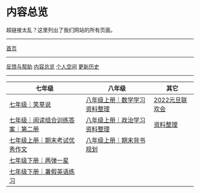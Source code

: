 # 内容总览

超链接太乱？这里列出了我们网站的所有页面。

---

<div class="d-grid">
    <a type="button" href="/index" class="btn btn-primary">首页</a>
</div>

---

<div class="btn-group">
<a type="button" href="/feedback" class="btn btn-outline-primary">反馈与帮助</a>
<a type="button" href="/overview" class="btn btn-outline-primary">内容总览</a>
<a type="button" href="/个人空间" class="btn btn-outline-primary disabled">个人空间</a>
<a type="button" href="/history" class="btn btn-outline-primary">更新历史</a>
</div>


---

<div class="table-responsive">
    <table class="table table-borderless">
        <thead>
            <tr>
                <th>七年级</th>
                <th>八年级</th>
                <th>其它</th>
            </tr>
        </thead>
        <tbody>
            <tr>
                <td><a style="width:100%" href="/七年级｜笑草说" class="btn btn-outline-primary">七年级｜笑草说</a></td>
                <td><a style="width:100%" href="/八年级上册｜数学学习资料整理" class="btn btn-outline-primary">八年级上册｜数学学习资料整理</a></td>
                <td><a style="width:100%" href="/2022元旦联欢会" class="btn btn-outline-primary">2022元旦联欢会</a></td>
            </tr>
            <tr>
                <td><a style="width:100%" href="/七年级｜阅读组合训练答案｜第二册" class="btn btn-outline-primary">七年级｜阅读组合训练答案｜第二册</a></td>
                <td><a style="width:100%" href="/八年级上册｜政治学习资料整理" class="btn btn-outline-primary">八年级上册｜政治学习资料整理</a></td>
                <td><a style="width:100%" href="/资料整理" class="btn btn-outline-primary">资料整理</a></td>
            </tr>
            <tr>
                <td><a style="width:100%" href="/七年级上册｜期末考试优秀作文" class="btn btn-outline-primary">七年级上册｜期末考试优秀作文</a></td>
                <td><a style="width:100%" href="/八年级上册｜期末背书规划" class="btn btn-outline-primary">八年级上册｜期末背书规划</a></td>
                <td></td>
            </tr>
            <tr>
                <td><a style="width:100%" href="/七年级下册｜两弹一星" class="btn btn-outline-primary">七年级下册｜两弹一星</a></td>
                <td></td>
                <td></td>
            </tr>
            <tr>
                <td><a style="width:100%" href="/七年级下册｜暑假英语练习" class="btn btn-outline-primary">七年级下册｜暑假英语练习</a></td>
                <td></td>
                <td></td>
            </tr>
        </tbody>
    </table>
</div>
